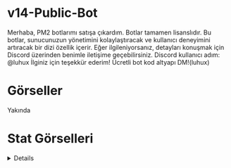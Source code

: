 # v14-Public-Bot
Merhaba, PM2 botlarımı satışa çıkardım. Botlar tamamen lisanslıdır. Bu botlar, sunucunuzun yönetimini kolaylaştıracak ve kullanıcı deneyimini artıracak bir dizi özellik içerir. Eğer ilgileniyorsanız, detayları konuşmak için Discord üzerinden benimle iletişime geçebilirsiniz. Discord kullanıcı adım: @luhux İlginiz için teşekkür ederim!
Ücretli bot kod altyapı DM!(luhux)
# Görseller
Yakında

# Stat Görselleri
<details>
 <img width="450" alt="image" src="https://github.com/utw0/v14-Public-Bot/assets/74924310/c08e820d-0e0f-4bfb-a197-49c22b488632">
<img width="450" alt="image" src="https://github.com/utw0/v14-Public-Bot/assets/74924310/ebd4dbf1-abdc-4502-b222-d8aa8ae15780">
<img width="450" alt="image" src="https://github.com/utw0/v14-Public-Bot/assets/74924310/c61386de-6fb3-487a-be56-6ea1dd1c2e88">
<img width="450" alt="image" src="https://github.com/utw0/v14-Public-Bot/assets/74924310/5e2aeca9-9498-4989-b936-fc2211394613">
<img width="450" alt="image" src="https://github.com/utw0/v14-Public-Bot/assets/74924310/d5f68c1c-3e59-47aa-b107-d10ef453b751">
<img width="450" alt="image" src="https://github.com/utw0/v14-Public-Bot/assets/74924310/48bfcc9e-a950-48dd-836a-64d10bd5c042">
</details>
